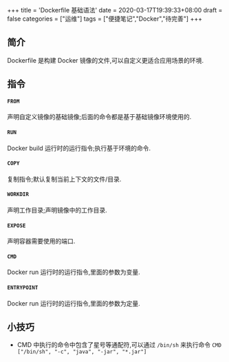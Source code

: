 +++
title = 'Dockerfile 基础语法'
date = 2020-03-17T19:39:33+08:00
draft = false
categories = ["运维"]
tags = ["便捷笔记","Docker","待完善"]
+++

## 简介

Dockerfile 是构建 Docker 镜像的文件,可以自定义更适合应用场景的环境.

## 指令

#### `FROM`
声明自定义镜像的基础镜像;后面的命令都是基于基础镜像环境使用的.

<!-- more -->
#### `RUN`
Docker build 运行时的运行指令;执行基于环境的命令.

#### `COPY`
复制指令;默认复制当前上下文的文件/目录.

#### `WORKDIR`
声明工作目录;声明镜像中的工作目录.

#### `EXPOSE`
声明容器需要使用的端口.

#### `CMD`
Docker run 运行时的运行指令,里面的参数为变量.

#### `ENTRYPOINT`
Docker run 运行时的运行指令,里面的参数为定量.



## 小技巧
- CMD 中执行的命令中包含了星号等通配符,可以通过 `/bin/sh` 来执行命令
  `CMD ["/bin/sh", "-c", "java", "-jar", "*.jar"]`
